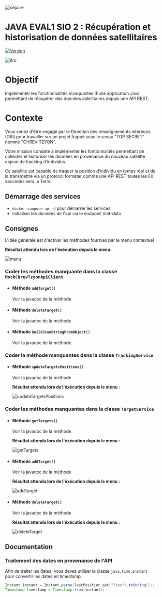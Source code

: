 ![separe](https://raw.githubusercontent.com/studoo-app/.github/main/profile/studoo-banner-logo.png)
# JAVA EVAL1 SIO 2 : Récupération et historisation de données satellitaires
[![Version](https://img.shields.io/badge/Version-2024-blue)]()

![itro](./docs/intro.webp)

# Objectif

Implémenter les fonctionnalités manquantes d'une application Java permettant de récupérer des données satellitaires
depuis une API REST.

# Contexte

Vous venez d'être engagé par le Direction des renseignements intérieurs (DRI) pour travailler sur un projet frappé sous le sceau "TOP SECRET" nommé "CHREV TZYON".

Votre mission consiste à implémenter les fontionnalités permettant de collecter et historiser les données en provenance du nouveau satelitte espion de tracking d'individus.

Ce satellite est capable de traquer la position d'individu en temps réel et de la transmettre via un protocol formater comme une API REST toutes les 60 secondes vers la Terre.

## Démarrage des services
- `docker-compose up -d` pour démarrer les services
- Initialiser les données de l'api via le endpoint /init-data
## Consignes

L'idée générale est d'activer les méthodes fournies par le menu contextuel

**Résultat attendu lors de l'éxécution depuis le menu:**

![menu](./docs/menu.png)

### Coder les méthodes manquante dans la classe `MockChrevTzyonApiClient`
- #### Méthode `addTarget()`
    Voir la javadoc de la méthode

- #### Méthode `deleteTarget()`
    Voir la javadoc de la méthode

- #### Méthode `BuildJsonStringFromObject()`
    Voir la javadoc de la méthode

### Coder la méthode manquantes dans la classe `TrackingService` 
- #### Méthode `updateTargetsPositions()`
    Voir la javadoc de la méthode

    **Résultat attendu lors de l'éxécution depuis le menu :**

    ![updateTargetsPositions](./docs/updateTargetPositions.png)

### Coder les méthodes manquantes dans la classe `TargetService`
- #### Méthode `getTargets()`
    Voir la javadoc de la méthode

    **Résultat attendu lors de l'éxécution depuis le menu :**

    ![getTargets](./docs/getTargets.png)

- #### Méthode `addTarget()`
    Voir la javadoc de la méthode

    **Résultat attendu lors de l'éxécution depuis le menu :**

    ![addTarget](./docs/addTarget.png)

- #### Méthode `deleteTarget()`
    Voir la javadoc de la méthode

    **Résultat attendu lors de l'éxécution depuis le menu :**

    ![deleteTarget](./docs/deleteTarget.png)

## Documentation

### Traitement des dates en provenance de l'API
Afin de traiter les dates, vous devez utiliser la classe `java.time.Instant` pour convertir les dates en timestamp.

```java
Instant instant = Instant.parse(lastPosition.get("Time").toString());
Timestamp timestamp = Timestamp.from(instant);
```
